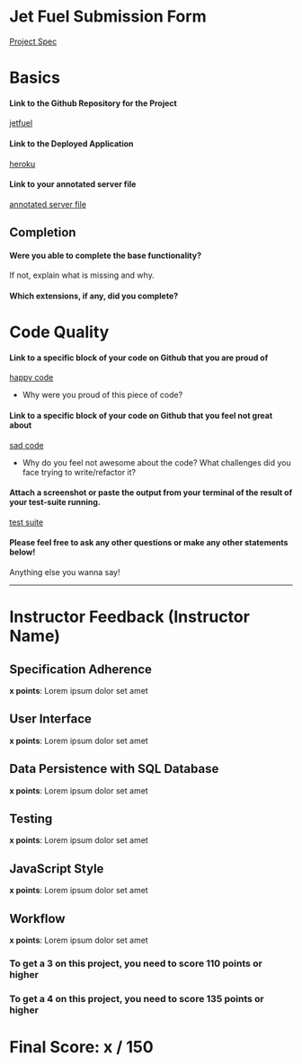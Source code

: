 # Jet Fuel Submission Form

[Project Spec](http://frontend.turing.io/projects/jet-fuel.html)

# Basics

#### Link to the Github Repository for the Project
[jetfuel]()

#### Link to the Deployed Application
[heroku]()

#### Link to your annotated server file
[annotated server file]()

## Completion

#### Were you able to complete the base functionality?

If not, explain what is missing and why.

#### Which extensions, if any, did you complete?

# Code Quality

#### Link to a specific block of your code on Github that you are proud of
[happy code]()

* Why were you proud of this piece of code?

#### Link to a specific block of your code on Github that you feel not great about
[sad code]()

* Why do you feel not awesome about the code? What challenges did you face trying to write/refactor it?

#### Attach a screenshot or paste the output from your terminal of the result of your test-suite running.

[test suite]()

#### Please feel free to ask any other questions or make any other statements below!

Anything else you wanna say!

-----


# Instructor Feedback (Instructor Name)

## Specification Adherence

**x points**: Lorem ipsum dolor set amet

## User Interface

**x points**: Lorem ipsum dolor set amet

## Data Persistence with SQL Database

**x points**: Lorem ipsum dolor set amet

## Testing

**x points**: Lorem ipsum dolor set amet

## JavaScript Style

**x points**: Lorem ipsum dolor set amet

## Workflow

**x points**: Lorem ipsum dolor set amet


### To get a 3 on this project, you need to score 110 points or higher
### To get a 4 on this project, you need to score 135 points or higher

# Final Score: x / 150